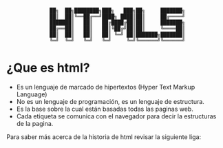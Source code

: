                   ██╗  ██╗████████╗███╗   ███╗██╗     ███████╗
                  ██║  ██║╚══██╔══╝████╗ ████║██║     ██╔════╝
                  ███████║   ██║   ██╔████╔██║██║     ███████╗
                  ██╔══██║   ██║   ██║╚██╔╝██║██║     ╚════██║
                  ██║  ██║   ██║   ██║ ╚═╝ ██║███████╗███████║
                  ╚═╝  ╚═╝   ╚═╝   ╚═╝     ╚═╝╚══════╝╚══════╝

# ¿Que es html?

- Es un lenguaje de marcado de hipertextos (Hyper Text Markup Language)
- No es un lenguaje de programación, es un lenguaje de estructura.
- Es la base sobre la cual están basadas todas las paginas web.
- Cada etiqueta se comunica con el navegador para decir la estructuras de la pagina.

Para saber más acerca de la historia de html revisar la siguiente liga:
